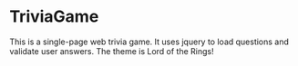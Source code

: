 # TriviaGame


This is a single-page web trivia game. It uses jquery to load questions and validate user answers. The theme is Lord of the Rings!
